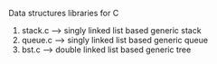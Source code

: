 Data structures libraries for C

1. stack.c --> singly linked list based generic stack
2. queue.c --> singly linked list based generic queue
3. bst.c --> double linked list based generic tree
